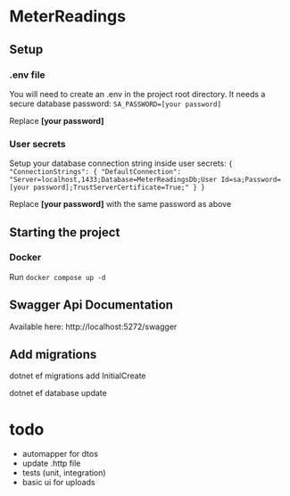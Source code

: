 # MeterReadings

## Setup
### .env file
You will need to create an .env in the project root directory. It needs a secure database password:
`SA_PASSWORD=[your password]`

Replace **[your password]**

### User secrets
Setup your database connection string inside user secrets:
`{
    "ConnectionStrings": {
        "DefaultConnection": "Server=localhost,1433;Database=MeterReadingsDb;User Id=sa;Password=[your password];TrustServerCertificate=True;"
    }
}`

Replace **[your password]** with the same password as above

## Starting the project
### Docker
Run `docker compose up -d`


## Swagger Api Documentation

Available here:
http://localhost:5272/swagger


## Add migrations
dotnet ef migrations add InitialCreate

dotnet ef database update

# todo
- automapper for dtos
- update .http file
- tests (unit, integration)
- basic ui for uploads